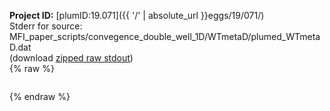 **Project ID:** [plumID:19.071]({{ '/' | absolute_url }}eggs/19/071/)  
Stderr for source:  MFI_paper_scripts/convegence_double_well_1D/WTmetaD/plumed_WTmetaD.dat   
(download [zipped raw stdout](plumed_WTmetaD.dat.plumed_master.stdout.txt.zip))  
{% raw %}
<pre>
</pre>
{% endraw %}
